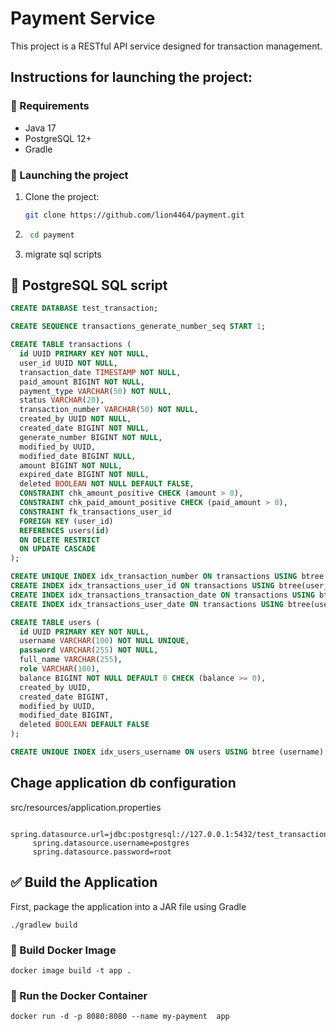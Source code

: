 # Payment Service

This project is a RESTful API service designed for transaction management.

## Instructions for launching the project:

### 📌 Requirements
- Java 17
- PostgreSQL 12+
- Gradle

### 🚀 Launching the project

1. Clone the project:
   ```bash
   git clone https://github.com/lion4464/payment.git
2. 
   ```bash 
    cd payment
3. migrate sql scripts

## 🐘 PostgreSQL SQL script
```sql
CREATE DATABASE test_transaction;

CREATE SEQUENCE transactions_generate_number_seq START 1;

CREATE TABLE transactions (
  id UUID PRIMARY KEY NOT NULL,
  user_id UUID NOT NULL,
  transaction_date TIMESTAMP NOT NULL,
  paid_amount BIGINT NOT NULL,
  payment_type VARCHAR(50) NOT NULL,
  status VARCHAR(20),
  transaction_number VARCHAR(50) NOT NULL,
  created_by UUID NOT NULL,
  created_date BIGINT NOT NULL,
  generate_number BIGINT NOT NULL,
  modified_by UUID,
  modified_date BIGINT NULL,
  amount BIGINT NOT NULL,
  expired_date BIGINT NOT NULL,
  deleted BOOLEAN NOT NULL DEFAULT FALSE,
  CONSTRAINT chk_amount_positive CHECK (amount > 0),
  CONSTRAINT chk_paid_amount_positive CHECK (paid_amount > 0),
  CONSTRAINT fk_transactions_user_id
  FOREIGN KEY (user_id)
  REFERENCES users(id)
  ON DELETE RESTRICT
  ON UPDATE CASCADE
);

CREATE UNIQUE INDEX idx_transaction_number ON transactions USING btree (transaction_number);
CREATE INDEX idx_transactions_user_id ON transactions USING btree(user_id);
CREATE INDEX idx_transactions_transaction_date ON transactions USING btree(transaction_date);
CREATE INDEX idx_transactions_user_date ON transactions USING btree(user_id, transaction_date);

CREATE TABLE users (
  id UUID PRIMARY KEY NOT NULL,
  username VARCHAR(100) NOT NULL UNIQUE,
  password VARCHAR(255) NOT NULL,
  full_name VARCHAR(255),
  role VARCHAR(100),
  balance BIGINT NOT NULL DEFAULT 0 CHECK (balance >= 0),
  created_by UUID,
  created_date BIGINT,
  modified_by UUID,
  modified_date BIGINT,
  deleted BOOLEAN DEFAULT FALSE
);

CREATE UNIQUE INDEX idx_users_username ON users USING btree (username);

```

## Chage application db configuration
  src/resources/application.properties

     spring.datasource.url=jdbc:postgresql://127.0.0.1:5432/test_transaction
         spring.datasource.username=postgres
         spring.datasource.password=root




## ✅ Build the Application

First, package the application into a JAR file using Gradle

```./gradlew build```

### 🐳 Build Docker Image
```docker image build -t app .```

###  🐳 Run the Docker Container

```docker run -d -p 8080:8080 --name my-payment  app```